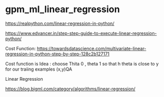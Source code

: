 # gpm_ml_linear_regression
https://realpython.com/linear-regression-in-python/

https://www.edvancer.in/step-step-guide-to-execute-linear-regression-python/

Cost Function:
https://towardsdatascience.com/multivariate-linear-regression-in-python-step-by-step-128c2b127171


Cost function is Idea : choose Thita 0 , theta 1 so that h theta is close to y for our traiing examples (x,y)QA

Linear Regression

https://blog.bigml.com/category/algorithms/linear-regression/
